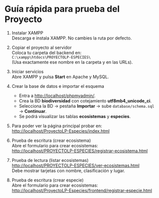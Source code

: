 # Guía rápida para prueba del Proyecto

1. Instalar XAMPP  
   Descarga e instala XAMPP. No cambies la ruta por defecto.  

2. Copiar el proyecto al servidor  
   Coloca tu carpeta del backend en:  
   `C:\xampp\htdocs\PROYECTOLP-ESPECIES\`  
   (Usa exactamente ese nombre en la carpeta y en las URLs).  

3. Iniciar servicios  
   Abre XAMPP y pulsa **Start** en Apache y MySQL.  

4. Crear la base de datos e importar el esquema  
   - Entra a [http://localhost/phpmyadmin/](http://localhost/phpmyadmin/).  
   - Crea la BD **biodiversidad** con cotejamiento **utf8mb4_unicode_ci**.  
   - Selecciona la BD → pestaña **Importar** → sube `database/schema.sql` → **Continuar**.  
   - Se podrá visualizar las tablas **ecosistemas** y **especies**.  

5. Para poder ver la página principal probar en:  
   [http://localhost/ProyectoLP-Especies/index.html](http://localhost/ProyectoLP-Especies/index.html)  

6. Prueba de escritura (crear ecosistema)  
   Abre el formulario para crear ecosistemas:  
   [http://localhost/PROYECTOLP-ESPECIES/registrar-ecosistema.html](http://localhost/PROYECTOLP-ESPECIES/registrar-ecosistema.html)  

7. Prueba de lectura (listar ecosistemas)  
   [http://localhost/PROYECTOLP-ESPECIES/ver-ecosistemas.html](http://localhost/PROYECTOLP-ESPECIES/ver-ecosistemas.html)  
   Debe mostrar tarjetas con nombre, clasificación y lugar.  
8. Prueba de escritura (crear especie)  
   Abre el formulario para crear ecosistemas:  
   [http://localhost/ProyectoLP-Especies/frontend/registrar-especie.html](http://localhost/ProyectoLP-Especies/frontend/registrar-especie.html)
  
